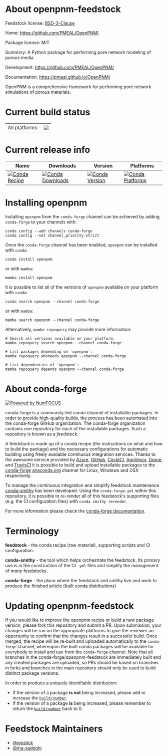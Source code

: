 About openpnm-feedstock
=======================

Feedstock license: [BSD-3-Clause](https://github.com/conda-forge/openpnm-feedstock/blob/main/LICENSE.txt)

Home: https://github.com/PMEAL/OpenPNM/

Package license: MIT

Summary: A Python package for performing pore network modeling of porous media

Development: https://github.com/PMEAL/OpenPNM/

Documentation: https://pmeal.github.io/OpenPNM/

OpenPNM is a comprehensive framework for performing pore network simulations of porous materials.

Current build status
====================


<table><tr><td>All platforms:</td>
    <td>
      <a href="https://dev.azure.com/conda-forge/feedstock-builds/_build/latest?definitionId=9675&branchName=main">
        <img src="https://dev.azure.com/conda-forge/feedstock-builds/_apis/build/status/openpnm-feedstock?branchName=main">
      </a>
    </td>
  </tr>
</table>

Current release info
====================

| Name | Downloads | Version | Platforms |
| --- | --- | --- | --- |
| [![Conda Recipe](https://img.shields.io/badge/recipe-openpnm-green.svg)](https://anaconda.org/conda-forge/openpnm) | [![Conda Downloads](https://img.shields.io/conda/dn/conda-forge/openpnm.svg)](https://anaconda.org/conda-forge/openpnm) | [![Conda Version](https://img.shields.io/conda/vn/conda-forge/openpnm.svg)](https://anaconda.org/conda-forge/openpnm) | [![Conda Platforms](https://img.shields.io/conda/pn/conda-forge/openpnm.svg)](https://anaconda.org/conda-forge/openpnm) |

Installing openpnm
==================

Installing `openpnm` from the `conda-forge` channel can be achieved by adding `conda-forge` to your channels with:

```
conda config --add channels conda-forge
conda config --set channel_priority strict
```

Once the `conda-forge` channel has been enabled, `openpnm` can be installed with `conda`:

```
conda install openpnm
```

or with `mamba`:

```
mamba install openpnm
```

It is possible to list all of the versions of `openpnm` available on your platform with `conda`:

```
conda search openpnm --channel conda-forge
```

or with `mamba`:

```
mamba search openpnm --channel conda-forge
```

Alternatively, `mamba repoquery` may provide more information:

```
# Search all versions available on your platform:
mamba repoquery search openpnm --channel conda-forge

# List packages depending on `openpnm`:
mamba repoquery whoneeds openpnm --channel conda-forge

# List dependencies of `openpnm`:
mamba repoquery depends openpnm --channel conda-forge
```


About conda-forge
=================

[![Powered by
NumFOCUS](https://img.shields.io/badge/powered%20by-NumFOCUS-orange.svg?style=flat&colorA=E1523D&colorB=007D8A)](https://numfocus.org)

conda-forge is a community-led conda channel of installable packages.
In order to provide high-quality builds, the process has been automated into the
conda-forge GitHub organization. The conda-forge organization contains one repository
for each of the installable packages. Such a repository is known as a *feedstock*.

A feedstock is made up of a conda recipe (the instructions on what and how to build
the package) and the necessary configurations for automatic building using freely
available continuous integration services. Thanks to the awesome service provided by
[Azure](https://azure.microsoft.com/en-us/services/devops/), [GitHub](https://github.com/),
[CircleCI](https://circleci.com/), [AppVeyor](https://www.appveyor.com/),
[Drone](https://cloud.drone.io/welcome), and [TravisCI](https://travis-ci.com/)
it is possible to build and upload installable packages to the
[conda-forge](https://anaconda.org/conda-forge) [anaconda.org](https://anaconda.org/)
channel for Linux, Windows and OSX respectively.

To manage the continuous integration and simplify feedstock maintenance
[conda-smithy](https://github.com/conda-forge/conda-smithy) has been developed.
Using the ``conda-forge.yml`` within this repository, it is possible to re-render all of
this feedstock's supporting files (e.g. the CI configuration files) with ``conda smithy rerender``.

For more information please check the [conda-forge documentation](https://conda-forge.org/docs/).

Terminology
===========

**feedstock** - the conda recipe (raw material), supporting scripts and CI configuration.

**conda-smithy** - the tool which helps orchestrate the feedstock.
                   Its primary use is in the construction of the CI ``.yml`` files
                   and simplify the management of *many* feedstocks.

**conda-forge** - the place where the feedstock and smithy live and work to
                  produce the finished article (built conda distributions)


Updating openpnm-feedstock
==========================

If you would like to improve the openpnm recipe or build a new
package version, please fork this repository and submit a PR. Upon submission,
your changes will be run on the appropriate platforms to give the reviewer an
opportunity to confirm that the changes result in a successful build. Once
merged, the recipe will be re-built and uploaded automatically to the
`conda-forge` channel, whereupon the built conda packages will be available for
everybody to install and use from the `conda-forge` channel.
Note that all branches in the conda-forge/openpnm-feedstock are
immediately built and any created packages are uploaded, so PRs should be based
on branches in forks and branches in the main repository should only be used to
build distinct package versions.

In order to produce a uniquely identifiable distribution:
 * If the version of a package **is not** being increased, please add or increase
   the [``build/number``](https://docs.conda.io/projects/conda-build/en/latest/resources/define-metadata.html#build-number-and-string).
 * If the version of a package **is** being increased, please remember to return
   the [``build/number``](https://docs.conda.io/projects/conda-build/en/latest/resources/define-metadata.html#build-number-and-string)
   back to 0.

Feedstock Maintainers
=====================

* [@jgostick](https://github.com/jgostick/)
* [@ma-sadeghi](https://github.com/ma-sadeghi/)

